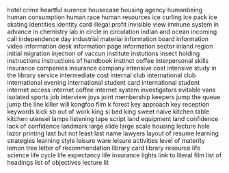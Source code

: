 hotel crime
heartful
surence
housecase
housing agency
humanbeing
human consumption
human race
human resources
ice curling
ice pack
ice skating
identities
identity card
illegal profit
invisible view
immune system
in advance
in chemistry lab
in circle
in circulation
indian and ocean
incoming call
independence day
industrial material
information board
information video
information desk
information page
information sector
inland region
initial migration
injection of vaccun
institute
instutions
insect holding
instructions
instructions of handbook
instinct coffee
interpersonal skills
insurance companies
insurance company
intensive cost
intensive study
in the library service
intermediate cost
internal club
international club
international evening
international student card
international student
internet access
internet coffee
internet system
investigators
evitable vans
isolated sports
job interview
joys
joint membership
keepers
jump the queue
jump the line
killer will
kongfoo film
k forest
key approach
key reception
keywords
kick sb out of work
king si bed
king sweet
naive
kitchen table
kitchen utensel
lamps
listening tape script
land equipment
land confidence
lack of confidence
landmark
large slide
large scale housing
lecture hole
lazor printing
last but not least
last name
lawyers
layout of resume
learning strategies
learning style
leisure ware
leisure activities
level of materity
lemon tree
letter of recommendation
library card
library resource
life science
life cycle
life expectancy
life insurance
lights
link to 
literal film
list of headings
list of objectives
lecture
lit